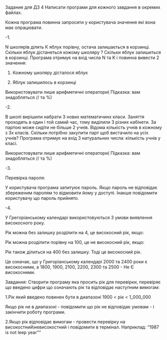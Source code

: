 Задание для ДЗ 4
Написати програми для кожного завдання в окремих файлах.

Кожна програма повинна запросити у користувача значення які вона має опрацювати.




-1.

N школярів ділять К яблук порівну, остача залишається в корзинці. Скільки яблук дістанеться кожому школяру ? Скільки яблук залишиться в корзинці. Програма отримує на вхід числа N та K і повинна вивести 2 значення:

1. Кожному школяру дісталося яблук

2. Яблук залишилось в корзинці



Використовувати лише арифметичні оператори( Підказка: вам знадобляться // та %)



-2.

В школі вирішили набрати 3 нових математичинх класи. Заняття проходять в один і той самий час, тому виділили 3 різних кабінети. За партою може сидіти не більше 2 учнів. Відома кількість учнів в кожному з 3х класів. Скільки потрібно закупити парт щоб вистачило на усіх учнів? Програма отримує на вхід 3 натуральних числа: кількість учнів у класі.



Використовувати лише арифметичні оператори( Підказка: вам знадобляться // та %)



-3.

Перевірка пароля:

У користувача програма запитуює пароль. Якщо пароль не відповідає збереженим паролям то відмовити йому у доступі. Інакше повідомити користувачу що пароль прийнято. 



-4.

У Грегоріанському календарі використовуються 3 умови виявлення високосного року.

Рік можна без залишку розділити на 4, це високосний рік, якщо:

Рік можна розділити порівну на 100, це не високосний рік, якщо:

Рік також ділиться на 400 без залишку. Тоді це високосний рік.

Це означає, що у Григоріанському календарі 2000 та 2400 роки є високосними, а 1800, 1900, 2100, 2200, 2300 та 2500 - Не Є високосними.

Завдання: Створити програму яка просить рік для перевірки, перевіряє що введено цифри що означають рік та відповідає наступним вимогам:

1.Рік який введено повинен бути в диапазоні 1900 < рік < 1_000_000

 Якщо рік не в диапазоні - повідомити що рік не відповідає умовам - і закінчити роботу програми.

2.Якщо рік відповідає вимогам - провести перевірку на високостний\невисокостний і повідомити в термінал. Наприклад: “1987 is not leep year”“